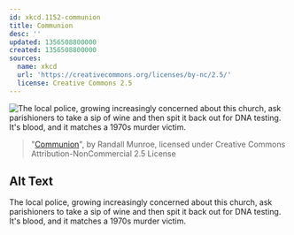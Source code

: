 ```yaml
---
id: xkcd.1152-communion
title: Communion
desc: ''
updated: 1356508800000
created: 1356508800000
sources:
  name: xkcd
  url: 'https://creativecommons.org/licenses/by-nc/2.5/'
  license: Creative Commons 2.5
---
```

![The local police, growing increasingly concerned about this church, ask parishioners to take a sip of wine and then spit it back out for DNA testing. It's blood, and it matches a 1970s murder victim.](https://imgs.xkcd.com/comics/communion.png)
> "[Communion](https://xkcd.com/1152/)", by Randall Munroe, licensed under Creative Commons Attribution-NonCommercial 2.5 License

## Alt Text
The local police, growing increasingly concerned about this church, ask parishioners to take a sip of wine and then spit it back out for DNA testing. It's blood, and it matches a 1970s murder victim.
